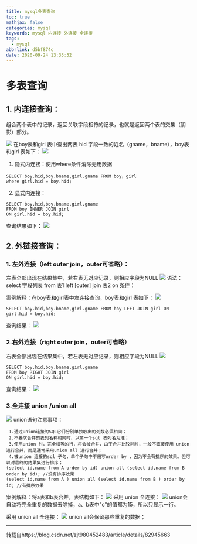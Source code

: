 ```yaml
---
title: mysql多表查询
toc: true
mathjax: false
categories: mysql
keywords: mysql 内连接 外连接 全连接
tags:
  - mysql
abbrlink: d5bf874c
date: 2020-09-24 13:33:52
---
```

# 多表查询
## 1. 内连接查询：
组合两个表中的记录，返回关联字段相符的记录，也就是返回两个表的交集（阴影）部分。
<!--more-->
![](https://myblog-1303177382.cos.ap-chongqing.myqcloud.com/blogpostimg/inner_join.png)
在boy表和girl 表中查出两表 hid 字段一致的姓名（gname，bname），boy表和girl 表如下：
![](https://myblog-1303177382.cos.ap-chongqing.myqcloud.com/blogpostimg/内连接.png)
1. 隐式内连接：使用where条件消除无用数据
```
SELECT boy.hid,boy.bname,girl.gname FROM boy，girl 
where girl.hid = boy.hid;
```
2. 显式内连接：
```
SELECT boy.hid,boy.bname,girl.gname 
FROM boy INNER JOIN girl 
ON girl.hid = boy.hid;
```
查询结果如下：
![](https://myblog-1303177382.cos.ap-chongqing.myqcloud.com/blogpostimg/内连接查询.png)
## 2. 外链接查询：
### 1. 左外连接（left outer join，outer可省略）：
左表全部出现在结果集中，若右表无对应记录，则相应字段为NULL
![](https://myblog-1303177382.cos.ap-chongqing.myqcloud.com/blogpostimg/left_join.png)
语法：select 字段列表 from 表1 left [outer] join 表2 on 条件；

案例解释：在boy表和girl表中左连接查询，boy表和girl 表如下：
![](https://myblog-1303177382.cos.ap-chongqing.myqcloud.com/blogpostimg/内连接.png)
```
SELECT boy.hid,boy.bname,girl.gname FROM boy LEFT JOIN girl ON girl.hid = boy.hid;
```
查询结果：
![](https://myblog-1303177382.cos.ap-chongqing.myqcloud.com/blogpostimg/左连接查询.png)
### 2.右外连接（right outer join，outer可省略）
右表全部出现在结果集中，若左表无对应记录，则相应字段为NULL
![](https://myblog-1303177382.cos.ap-chongqing.myqcloud.com/blogpostimg/right_join.png)
```
SELECT boy.hid,boy.bname,girl.gname 
FROM boy RIGHT JOIN girl 
ON girl.hid = boy.hid;
```
查询结果：
![](https://myblog-1303177382.cos.ap-chongqing.myqcloud.com/blogpostimg/右连接查询.png)
### 3.全连接 union /union all
![](https://myblog-1303177382.cos.ap-chongqing.myqcloud.com/blogpostimg/full_join.png)
union语句注意事项：
```
 1.通过union连接的SQL它们分别单独取出的列数必须相同；
 2.不要求合并的表列名称相同时，以第一个sql 表列名为准；
 3.使用union 时，完全相等的行，将会被合并，由于合并比较耗时，一般不直接使用 union 进行合并，而是通常采用union all 进行合并；
 4.被union 连接的sql 子句，单个子句中不用写order by ，因为不会有排序的效果。但可以对最终的结果集进行排序；
(select id,name from A order by id) union all (select id,name from B order by id); //没有排序效果
(select id,name from A ) union all (select id,name from B ) order by id; //有排序效果
```
案例解释：将a表和b表合并，表结构如下：
![](https://myblog-1303177382.cos.ap-chongqing.myqcloud.com/blogpostimg/全连接.png)
采用 union 全连接：
![](https://myblog-1303177382.cos.ap-chongqing.myqcloud.com/blogpostimg/全连接查询.png)
union会自动将完全重复的数据去除掉，a、b表中"c"的值都为15，所以只显示一行。

采用 union all 全连接：
![](https://myblog-1303177382.cos.ap-chongqing.myqcloud.com/blogpostimg/全连接2.png)
union all会保留那些重复的数据；
*****
转载自https://blog.csdn.net/zjt980452483/article/details/82945663



